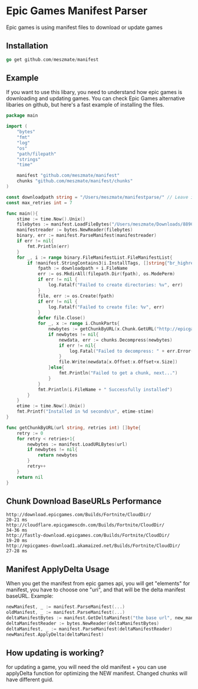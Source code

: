 # Epic Games Manifest Parser
Epic games is using manifest files to download or update games 

## Installation
```go
go get github.com/meszmate/manifest
```

## Example
If you want to use this libary, you need to understand how epic games is downloading and updating games. You can check Epic Games alternative libaries on github, but here's a fast example of installing the files.
```go
package main

import (
	"bytes"
	"fmt"
	"log"
	"os"
	"path/filepath"
	"strings"
	"time"

	manifest "github.com/meszmate/manifest"
	chunks "github.com/meszmate/manifest/chunks"
)

const downloadpath string = "/Users/meszmate/manifestparse/" // Leave it empty if you want to install in the current directory
const max_retries int = 7

func main(){
	stime := time.Now().Unix()
	filebytes := manifest.LoadFileBytes("/Users/meszmate/Downloads/889Cfv4W7UAZ6Jn0dUyIuV0kX7gTog.manifest") // manifest.LoadURLBytes("url") if you want to get the manifest from url
	manifestreader := bytes.NewReader(filebytes)
	binary, err := manifest.ParseManifest(manifestreader)
	if err != nil{
		fmt.Println(err)
	}
	for _, i := range binary.FileManifestList.FileManifestList{
		if !manifest.StringContains3(i.InstallTags, []string{"br_highres", "stw_highres", "core_highres", "ondemand", "sm6"}){ // "stw" if you dont want to install the save the world stuffs
			fpath := downloadpath + i.FileName
			err := os.MkdirAll(filepath.Dir(fpath), os.ModePerm)
			if err != nil {
				log.Fatalf("Failed to create directories: %v", err)
			}
			file, err := os.Create(fpath)
			if err != nil {
				log.Fatalf("Failed to create file: %v", err)
			}
			defer file.Close()
			for _, x := range i.ChunkParts{
				newbytes := getChunkByURL(x.Chunk.GetURL("http://epicgames-download1.akamaized.net/Builds/Fortnite/CloudDir/" + binary.Metadata.FeatureLevel.ChunkSubDir()), max_retries) 
				if newbytes != nil{
					newdata, err := chunks.Decompress(newbytes)
					if err != nil{
						log.Fatal("Failed to decompress: " + err.Error())
					}
					file.Write(newdata[x.Offset:x.Offset+x.Size])
				}else{
					fmt.Println("Failed to get a chunk, next...")
				}
			}
			fmt.Println(i.FileName + " Successfully installed")
		}
	}
	etime := time.Now().Unix()
	fmt.Printf("Installed in %d seconds\n", etime-stime)
}

func getChunkByURL(url string, retries int) []byte{
	retry := 0
	for retry < retries+1{
		newbytes := manifest.LoadURLBytes(url)
		if newbytes != nil{
			return newbytes
		}
		retry++
	}
	return nil
}
```
## Chunk Download BaseURLs Performance
```
http://download.epicgames.com/Builds/Fortnite/CloudDir/       		20-21 ms
http://cloudflare.epicgamescdn.com/Builds/Fortnite/CloudDir/  		34-36 ms
http://fastly-download.epicgames.com/Builds/Fortnite/CloudDir/ 		19-20 ms
http://epicgames-download1.akamaized.net/Builds/Fortnite/CloudDir/      27-28 ms
```

## Manifest ApplyDelta Usage
When you get the manifest from epic games api, you will get "elements" for manifest, you have to choose one "uri", and that will be the delta manifest baseURL. Example:
```go
newManifest, _ := manifest.ParseManifest(...)
oldManifest, _ := manifest.ParseManifest(...)
deltaManifestBytes := manifest.GetDeltaManifest("the base url", new_manifest.Metadata.BuildId, old_manifest.Metadata.BuildId)
deltaManifestReader := bytes.NewReader(deltaManifestBytes)
deltaManifest, _ := manifest.ParseManifest(deltaManifestReader)
newManifest.ApplyDelta(deltaManifest)
```

## How updating is working?
for updating a game, you will need the old manifest + you can use applyDelta function for optimizing the NEW manifest. Changed chunks will have different guid.

